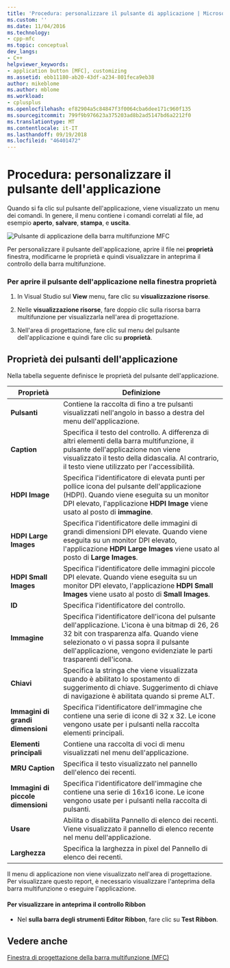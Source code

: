 ```yaml
---
title: 'Procedura: personalizzare il pulsante di applicazione | Microsoft Docs'
ms.custom: ''
ms.date: 11/04/2016
ms.technology:
- cpp-mfc
ms.topic: conceptual
dev_langs:
- C++
helpviewer_keywords:
- application button [MFC], customizing
ms.assetid: ebb11180-ab20-43df-a234-801feca9eb38
author: mikeblome
ms.author: mblome
ms.workload:
- cplusplus
ms.openlocfilehash: ef82904a5c84847f3f0064cba6dee171c960f135
ms.sourcegitcommit: 799f9b976623a375203ad8b2ad5147bd6a2212f0
ms.translationtype: MT
ms.contentlocale: it-IT
ms.lasthandoff: 09/19/2018
ms.locfileid: "46401472"
---
```

# <a name="how-to-customize-the-application-button"></a>Procedura: personalizzare il pulsante dell'applicazione

Quando si fa clic sul pulsante dell'applicazione, viene visualizzato un menu dei comandi. In genere, il menu contiene i comandi correlati al file, ad esempio **aperto**, **salvare**, **stampa**, e **uscita**.

![Pulsante di applicazione della barra multifunzione MFC](../mfc/media/application_button.png "application_button")

Per personalizzare il pulsante dell'applicazione, aprire il file nei **proprietà** finestra, modificarne le proprietà e quindi visualizzare in anteprima il controllo della barra multifunzione.

### <a name="to-open-the-application-button-in-the-properties-window"></a>Per aprire il pulsante dell'applicazione nella finestra proprietà

1. In Visual Studio sul **View** menu, fare clic su **visualizzazione risorse**.

1. Nelle **visualizzazione risorse**, fare doppio clic sulla risorsa barra multifunzione per visualizzarla nell'area di progettazione.

1. Nell'area di progettazione, fare clic sul menu del pulsante dell'applicazione e quindi fare clic su **proprietà**.

## <a name="application-button-properties"></a>Proprietà dei pulsanti dell'applicazione

Nella tabella seguente definisce le proprietà del pulsante dell'applicazione.

|Proprietà|Definizione|
|--------------|----------------|
|**Pulsanti**|Contiene la raccolta di fino a tre pulsanti visualizzati nell'angolo in basso a destra del menu dell'applicazione.|
|**Caption**|Specifica il testo del controllo. A differenza di altri elementi della barra multifunzione, il pulsante dell'applicazione non viene visualizzato il testo della didascalia. Al contrario, il testo viene utilizzato per l'accessibilità.|
|**HDPI Image**|Specifica l'identificatore di elevata punti per pollice icona del pulsante dell'applicazione (HDPI). Quando viene eseguita su un monitor DPI elevato, l'applicazione **HDPI Image** viene usato al posto di **immagine**.|
|**HDPI Large Images**|Specifica l'identificatore delle immagini di grandi dimensioni DPI elevate. Quando viene eseguita su un monitor DPI elevato, l'applicazione **HDPI Large Images** viene usato al posto di **Large Images**.|
|**HDPI Small Images**|Specifica l'identificatore delle immagini piccole DPI elevate. Quando viene eseguita su un monitor DPI elevato, l'applicazione **HDPI Small Images** viene usato al posto di **Small Images**.|
|**ID**|Specifica l'identificatore del controllo.|
|**Immagine**|Specifica l'identificatore dell'icona del pulsante dell'applicazione. L'icona è una bitmap di 26, 26 32 bit con trasparenza alfa. Quando viene selezionato o vi passa sopra il pulsante dell'applicazione, vengono evidenziate le parti trasparenti dell'icona.|
|**Chiavi**|Specifica la stringa che viene visualizzata quando è abilitato lo spostamento di suggerimento di chiave. Suggerimento di chiave di navigazione è abilitata quando si preme ALT.|
|**Immagini di grandi dimensioni**|Specifica l'identificatore dell'immagine che contiene una serie di icone di 32 x 32. Le icone vengono usate per i pulsanti nella raccolta elementi principali.|
|**Elementi principali**|Contiene una raccolta di voci di menu visualizzati nel menu dell'applicazione.|
|**MRU Caption**|Specifica il testo visualizzato nel pannello dell'elenco dei recenti.|
|**Immagini di piccole dimensioni**|Specifica l'identificatore dell'immagine che contiene una serie di 16x16 icone. Le icone vengono usate per i pulsanti nella raccolta di pulsanti.|
|**Usare**|Abilita o disabilita Pannello di elenco dei recenti. Viene visualizzato il pannello di elenco recente nel menu dell'applicazione.|
|**Larghezza**|Specifica la larghezza in pixel del Pannello di elenco dei recenti.|

Il menu di applicazione non viene visualizzato nell'area di progettazione. Per visualizzare questo report, è necessario visualizzare l'anteprima della barra multifunzione o eseguire l'applicazione.

#### <a name="to-preview-the-ribbon-control"></a>Per visualizzare in anteprima il controllo Ribbon

- Nel **sulla barra degli strumenti Editor Ribbon**, fare clic su **Test Ribbon**.

## <a name="see-also"></a>Vedere anche

[Finestra di progettazione della barra multifunzione (MFC)](../mfc/ribbon-designer-mfc.md)

